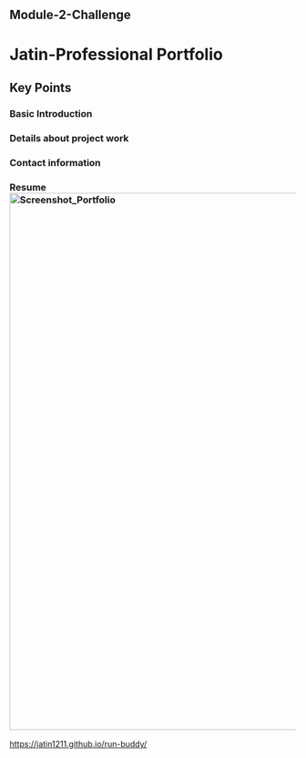 ## Module-2-Challenge

# Jatin-Professional Portfolio

## Key Points

### Basic Introduction
### Details about project work
### Contact information

### Resume<img width="942" alt="Screenshot_Portfolio" src="https://user-images.githubusercontent.com/60620293/179100240-3c7a253e-45ee-429b-80db-d3cafa5f2246.PNG">

https://jatin1211.github.io/run-buddy/


